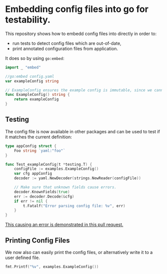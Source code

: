 # Embedding config files into go for testability.

This repository shows how to embedd config files into directly in order to:
- run tests to detect config files which are out-of-date,
- print annotated configuration files from application.

It does so by using `go:embed`:

```go
import _ "embed"

//go:embed config.yaml
var exampleConfig string

// ExampleConfig ensures the example config is immutable, since we cannot embed into a const.
func ExampleConfig() string {
    return exampleConfig
}
```

## Testing

The config file is now available in other packages and can be used to test if it matches the current definition:

```go
type appConfig struct {
    Foo string `yaml:"foo"`
}

func Test_exampleConfig(t *testing.T) {
	configFile := examples.ExampleConfig()
	var cfg appConfig
	decoder := yaml.NewDecoder(strings.NewReader(configFile))

	// Make sure that unknown fields cause errors.
	decoder.KnownFields(true)
	err := decoder.Decode(&cfg)
	if err != nil {
		t.Fatalf("Error parsing config file: %v", err)
	}
}
```

[This causing an error is demonstrated in this pull request.](https://github.com/vembacher-unbasical/poc-go-config-files/pull/1)

## Printing Config Files

We now also can easily print the config files, or alternatively write it to a user defined file.

```go
fmt.Printf("%v", examples.ExampleConfig())
```